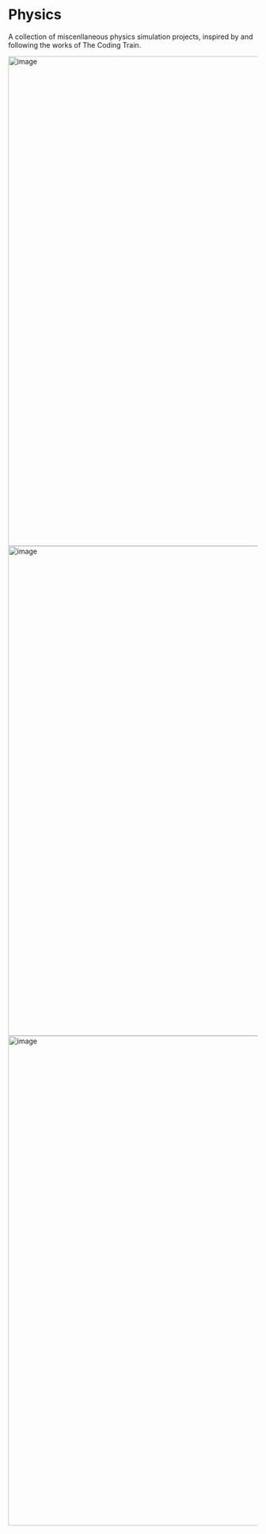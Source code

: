 # Physics

A collection of miscenllaneous physics simulation projects, inspired by and following the works of The Coding Train.

<img width="987" alt="image" src="https://user-images.githubusercontent.com/54029493/193504405-b3e85887-2956-4720-8756-2b1acc16448a.png">
<img width="987" alt="image" src="https://user-images.githubusercontent.com/54029493/193504358-d0394afc-0207-440b-9d82-26abdd0625b5.png">
<img width="987" alt="image" src="https://user-images.githubusercontent.com/54029493/193504656-c7251c54-8288-43be-857b-635aaacf81f6.png">
